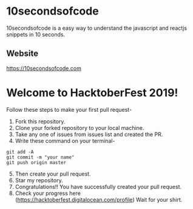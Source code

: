 
# 10secondsofcode 
10secondsofcode is a easy way to understand the javascript and reactjs snippets in 10 seconds. 

## Website 
https://10secondsofcode.com

# Welcome to HacktoberFest 2019!
Follow these steps to make your first pull request-
  1. Fork this repository.
  2. Clone your forked repository to your local machine.
  3. Take any one of issues from issues list and created the PR.
  4. Write these command on your terminal-
  ```
  git add -A
  git commit -m "your name"
  git push origin master
  ```
  5. Then create your pull request.
  6. Star my repository.
  7. Congratulations!! You have successfully created your pull request.
  8. Check your progress here (https://hacktoberfest.digitalocean.com/profile)
  Wait for your shirt.
 

